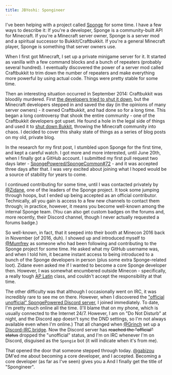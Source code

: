 ```yaml
---
title: JBYoshi: Spongineer
---
```


I've been helping with a project called [Sponge](https://spongepowered.org) for some time. I have a few ways to describe it: If you're a developer, Sponge is a community-built API for Minecraft. If you're a Minecraft server owner, Sponge is a server mod and a spiritual successor to Bukkit/Craftbukkit. If you're a general Minecraft player, Sponge is something that server owners use.

When I first got Minecraft, I set up a private minigame server for it. It started as vanilla with a few command blocks and a bunch of repeaters (probably several hundred). I eventually discovered the power of a server mod called Craftbukkit to trim down the number of repeaters and make everything more powerful by using actual code. Things were pretty stable for some time.

Then an interesting situation occurred in September 2014: Craftbukkit was bloodily murdered. First [the developers tried to shut it down](https://forums.bukkit.org/threads/bukkit-its-time-to-say.305106/), but the Minecraft developers stepped in and saved the day (in the opinions of many server owners) - it owned Craftbukkit, and had done so for a long time. This began a long controversy that shook the entire community - one of the Craftbukkit developers got upset. He found a hole in the legal side of things and used it to [shut down Bukkit](http://forums.bukkit.org/threads/bukkit-its-time-to-say.305106/), throwing the Minecraft community into chaos. I decided to cover this shaky state of things as a series of blog posts on my old, private blog.

In the research for my first post, I stumbled upon Sponge for the first time, and kept a careful watch. I got more and more interested, until June 20th, when I finally got a GitHub account. I submitted my first pull request two days later - [SpongePowered/SpongeCommon#72](https://github.com/SpongePowered/SpongeCommon/pull/72) - and it was accepted three days after that. I was very excited about joining what I hoped would be a source of stability for years to come.

I continued contributing for some time, until I was contacted privately by [@Zidane](https://github.com/Zidane), one of the leaders of the Sponge project. It took some jumping through hoops, but I ended up being accepted as an official contributor. Technically, all you gain is access to a few new channels to contact them through; in practice, however, it means you become well-known among the internal Sponge team. (You can also get custom badges on the forums and, more recently, their Discord channel, though I never actually requested a forums badge.)

So well-known, in fact, that it seeped into their booth at Minecon 2016 back in November (of 2016, duh). I showed up and introduced myself to [@Mumfrey](https://github.com/Mumfrey) as someone who had been following and contributing to the Sponge project for some time. He asked what my GitHub username was, and when I told him, it became instant access to being introduced to a bunch of the Sponge developers in person (plus some extra Sponge-related loot). Zidane even asked me if I wanted to become a core Sponge developer then. However, I was somewhat encumbered outside Minecon - specifically, a really tough [AP Latin](https://en.wikipedia.org/wiki/AP_Latin) class, and couldn't accept the responsibility at that time.

The other difficulty was that although I occasionally went on IRC, it was incredibly rare to see me on there. However, when I discovered the ["official unofficial" SpongePowered Discord server](https://discord.gg/PtaGRAs), I joined immediately. To date, I'm pretty much online all the time. (I'll blame that on my phone, which is usually connected to the Internet 24/7. However, I am on "Do Not Disturb" at night, and the Discord app doesn't sync the DND settings, so I'm not always available even when I'm online.) That all changed when [@Grinch](https://github.com/Grinch) set up a [Discord-IRC bridge](https://github.com/SpongePowered/discord-irc). Now the Discord server has <s>reached the "official" status</s> dropped the "unofficial" status, and I'm on IRC whenever I'm on Discord, disguised as the `Spongie` bot (it will indicate when it's from me).

That opened the door that someone stepped through today. [@gabizou](https://github.com/gabizou) DM'ed me about becoming a core developer, and I accepted. Becoming a core developer (as far as I've seen) gives you a And I finally get the title of "Spongineer".

